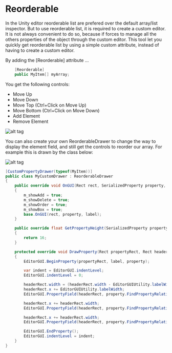# Reorderable

In the Unity editor reorderable list are prefered over the default array/list inspector. But to use reorderable list, it is required to create a custom editor. It is not always convenient to do so, because if forces to manage all the others properties of the object through the custom editor. This tool let you quickly get reorderable list by using a simple custom attribute, instead of having to create a custom editor. 

By adding the [Reorderable] attribute ...
```cs
    [Reorderable]
    public MyItem[] myArray;
```

You get the following controls:
 - Move Up
 - Move Down
 - Move Top (Ctrl+Click on Move Up)
 - Move Bottom (Ctrl+Click on Move Down)
 - Add Element 
 - Remove Element 

![alt tag](https://cloud.githubusercontent.com/assets/13844285/23100244/25737f14-f64a-11e6-8c43-9717b01ced71.png)

You can also create your own ReorderableDrawer to change the way to display the element field, and still get the controls to reorder our array. For example this is drawn by the class below:

![alt tag](https://cloud.githubusercontent.com/assets/13844285/23100293/77817832-f64b-11e6-8e69-dd9eb83118ec.png)

```cs
[CustomPropertyDrawer(typeof(MyItem))]
public class MyCustomDrawer : ReorderableDrawer
{
    public override void OnGUI(Rect rect, SerializedProperty property, GUIContent label)
    {
        m_showAdd = true;
        m_showDelete = true;
        m_showOrder = true;
        m_showBox = true;
        base.OnGUI(rect, property, label);
    }

    public override float GetPropertyHeight(SerializedProperty property, GUIContent label)
    {
        return 16;
    }

    protected override void DrawProperty(Rect propertyRect, Rect headerRect, SerializedProperty property, GUIContent label)
    {
        EditorGUI.BeginProperty(propertyRect, label, property);

        var indent = EditorGUI.indentLevel;
        EditorGUI.indentLevel = 0;

        headerRect.width = (headerRect.width - EditorGUIUtility.labelWidth - 20) / 3;
        headerRect.x += EditorGUIUtility.labelWidth;
        EditorGUI.PropertyField(headerRect, property.FindPropertyRelative("m_name"), GUIContent.none);

        headerRect.x += headerRect.width;
        EditorGUI.PropertyField(headerRect, property.FindPropertyRelative("m_value"), GUIContent.none);

        headerRect.x += headerRect.width;
        EditorGUI.PropertyField(headerRect, property.FindPropertyRelative("m_color"), GUIContent.none);

        EditorGUI.EndProperty();
        EditorGUI.indentLevel = indent;
    }
}
```

